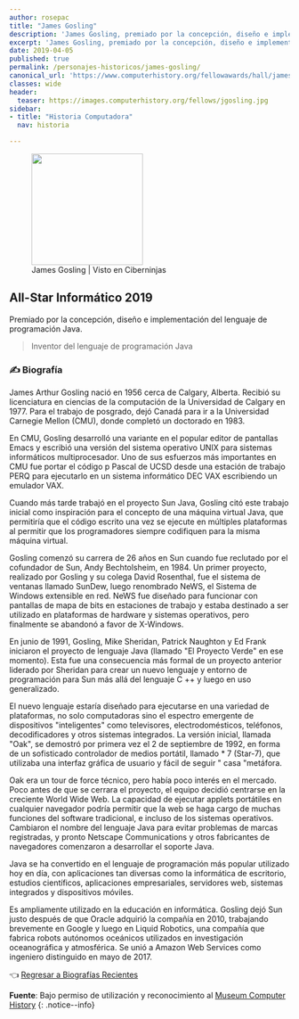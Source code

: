 ```yaml
---
author: rosepac
title: "James Gosling"
description: 'James Gosling, premiado por la concepción, diseño e implementación del lenguaje de programación Java.'
excerpt: 'James Gosling, premiado por la concepción, diseño e implementación del lenguaje de programación Java.'
date: 2019-04-05
published: true
permalink: /personajes-historicos/james-gosling/
canonical_url: 'https://www.computerhistory.org/fellowawards/hall/james-gosling/'
classes: wide
header:
  teaser: https://images.computerhistory.org/fellows/jgosling.jpg
sidebar:
- title: "Historia Computadora"
  nav: historia

---
```


<figure>
    <a href="https://images.computerhistory.org/fellows/jgosling.jpg" class="image-popup"><img src="https://images.computerhistory.org/fellows/jgosling.jpg" width="200px" high="250px"></a>
    <figcaption>James Gosling | Visto en Ciberninjas</figcaption>
</figure>

## All-Star Informático 2019

Premiado por la concepción, diseño e implementación del lenguaje de programación Java.

> Inventor del lenguaje de programación Java

### ✍ Biografía

James Arthur Gosling nació en 1956 cerca de Calgary, Alberta. Recibió su licenciatura en ciencias de la computación de la Universidad de Calgary en 1977. Para el trabajo de posgrado, dejó Canadá para ir a la Universidad Carnegie Mellon (CMU), donde completó un doctorado en 1983.

En CMU, Gosling desarrolló una variante en el popular editor de pantallas Emacs y escribió una versión del sistema operativo UNIX para sistemas informáticos multiprocesador. Uno de sus esfuerzos más importantes en CMU fue portar el código p Pascal de UCSD desde una estación de trabajo PERQ para ejecutarlo en un sistema informático DEC VAX escribiendo un emulador VAX.

Cuando más tarde trabajó en el proyecto Sun Java, Gosling citó este trabajo inicial como inspiración para el concepto de una máquina virtual Java, que permitiría que el código escrito una vez se ejecute en múltiples plataformas al permitir que los programadores siempre codifiquen para la misma máquina virtual.

Gosling comenzó su carrera de 26 años en Sun cuando fue reclutado por el cofundador de Sun, Andy Bechtolsheim, en 1984. Un primer proyecto, realizado por Gosling y su colega David Rosenthal, fue el sistema de ventanas llamado SunDew, luego renombrado NeWS, el Sistema de Windows extensible en red. NeWS fue diseñado para funcionar con pantallas de mapa de bits en estaciones de trabajo y estaba destinado a ser utilizado en plataformas de hardware y sistemas operativos, pero finalmente se abandonó a favor de X-Windows.

En junio de 1991, Gosling, Mike Sheridan, Patrick Naughton y Ed Frank iniciaron el proyecto de lenguaje Java (llamado "El Proyecto Verde" en ese momento). Esta fue una consecuencia más formal de un proyecto anterior liderado por Sheridan para crear un nuevo lenguaje y entorno de programación para Sun más allá del lenguaje C ++ y luego en uso generalizado.

El nuevo lenguaje estaría diseñado para ejecutarse en una variedad de plataformas, no solo computadoras sino el espectro emergente de dispositivos "inteligentes" como televisores, electrodomésticos, teléfonos, decodificadores y otros sistemas integrados. La versión inicial, llamada "Oak", se demostró por primera vez el 2 de septiembre de 1992, en forma de un sofisticado controlador de medios portátil, llamado * 7 (Star-7), que utilizaba una interfaz gráfica de usuario y fácil de seguir " casa "metáfora.

Oak era un tour de force técnico, pero había poco interés en el mercado. Poco antes de que se cerrara el proyecto, el equipo decidió centrarse en la creciente World Wide Web. La capacidad de ejecutar applets portátiles en cualquier navegador podría permitir que la web se haga cargo de muchas funciones del software tradicional, e incluso de los sistemas operativos. Cambiaron el nombre del lenguaje Java para evitar problemas de marcas registradas, y pronto Netscape Communications y otros fabricantes de navegadores comenzaron a desarrollar el soporte Java.

Java se ha convertido en el lenguaje de programación más popular utilizado hoy en día, con aplicaciones tan diversas como la informática de escritorio, estudios científicos, aplicaciones empresariales, servidores web, sistemas integrados y dispositivos móviles.

Es ampliamente utilizado en la educación en informática. Gosling dejó Sun justo después de que Oracle adquirió la compañía en 2010, trabajando brevemente en Google y luego en Liquid Robotics, una compañía que fabrica robots autónomos oceánicos utilizados en investigación oceanográfica y atmosférica. Se unió a Amazon Web Services como ingeniero distinguido en mayo de 2017.

👈 [Regresar a Biografías Recientes](/personajes-historicos/#-biografías-agregadas-más-recientes-)

**Fuente**: Bajo permiso de utilización y reconocimiento al [Museum Computer History](https://www.computerhistory.org/ "Página web el Museo de la Historia de las Computadoras") 
{: .notice--info}